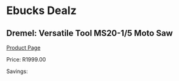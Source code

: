 
# Ebucks Dealz
## Dremel: Versatile Tool MS20-1/5 Moto Saw
[Product Page](https://www.ebucks.com/web/shop/productSelected.do?prodId=317233967&catId=336131644)

Price: R1999.00

Savings: 


	